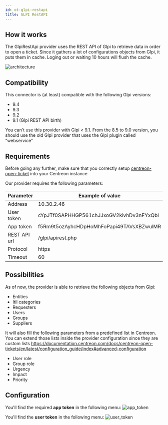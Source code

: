 ```yaml
---
id: ot-glpi-restapi
title: GLPI RestAPI
---
```


## How it works

The GlpiRestApi provider uses the REST API of Glpi to retrieve data in order to
open a ticket. Since it gathers a lot of configurations objects from Glpi, it
puts them in cache. Loging out or waiting 10 hours will flush the cache.

![architecture](../../assets/integrations/open-tickets/ot-glpi-rest-api-architecture.png)

## Compatibility

This connector is (at least) compatible with the following Glpi versions:

  - 9.4
  - 9.3
  - 9.2
  - 9.1 (Glpi REST API birth)

You can’t use this provider with Glpi < 9.1. From the 8.5 to 9.0 version, you
should use the old Glpi provider that uses the Glpi plugin called “webservice”

## Requirements

Before going any further, make sure that you correctly setup
[centreon-open-ticket](../../alerts-notifications/ticketing.md)
into your Centreon instance

Our provider requires the following parameters:

| Parameter    | Example of value                         |
| ------------ | ---------------------------------------- |
| Address      | 10.30.2.46                               |
| User token   | cYpJTf0SAPHHGP561chJJxoGV2kivhDv3nFYxQbl |
| App token    | f5Rm9t5ozAyhcHDpHoMhFoPapi49TAVsXBZwulMR |
| REST API url | /glpi/apirest.php                        |
| Protocol     | https                                    |
| Timeout      | 60                                       |

## Possibilities

As of now, the provider is able to retrieve the following objects from Glpi:

  - Entities
  - Itil categories
  - Requesters
  - Users
  - Groups
  - Suppliers

It will also fill the following parameters from a predefined list in Centreon.
You can extend those lists inside the provider configuration since they are
custom lists
<https://documentation.centreon.com/docs/centreon-open-tickets/en/latest/configuration_guide/index#advanced-configuration>

  - User role
  - Group role
  - Urgency
  - Impact
  - Priority

## Configuration

You'll find the required **app token** in the following menu:
![app\_token](../../assets/integrations/open-tickets/ot-glpi-rest-api-app-token.png)

You'll find the **user token** in the following menu:
![user\_token](../../assets/integrations/open-tickets/ot-glpi-rest-api-user-token.png)
